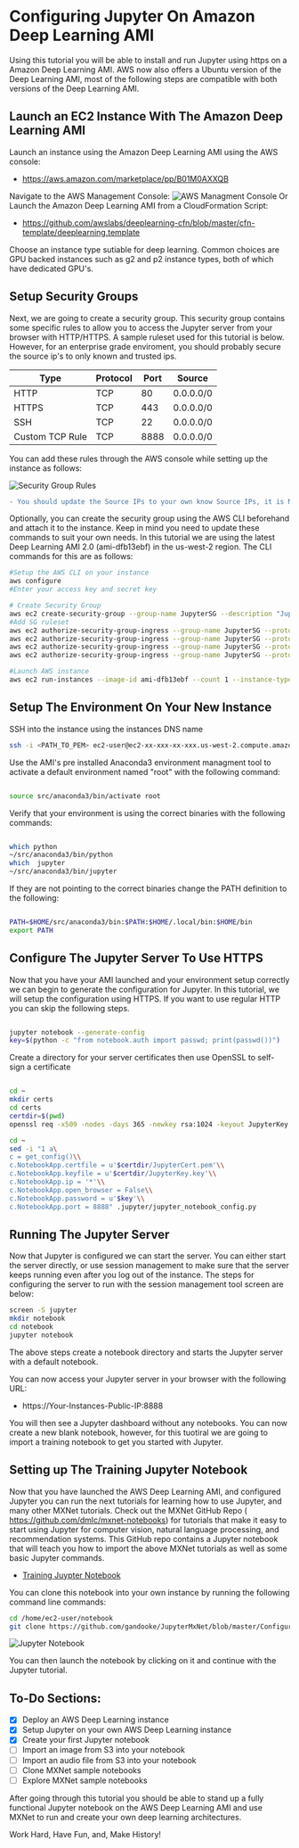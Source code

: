 # Configuring Jupyter On Amazon Deep Learning AMI

Using this tutorial you will be able to install and run Jupyter using https on a Amazon Deep Learning AMI. AWS now also offers a Ubuntu version of the Deep Learning AMI, most of the following steps are compatible with both versions of the Deep Learning AMI.
## Launch an EC2 Instance With The Amazon Deep Learning AMI

Launch an instance using the Amazon Deep Learning AMI using the AWS console:
* https://aws.amazon.com/marketplace/pp/B01M0AXXQB

Navigate to the AWS Management Console:
![AWS Managment Console](https://s3-us-west-2.amazonaws.com/mxnetjupytersetup/Untitled.jpg)
Or Launch the Amazon Deep Learning AMI from a CloudFormation Script:
* https://github.com/awslabs/deeplearning-cfn/blob/master/cfn-template/deeplearning.template

Choose an instance type sutiable for deep learning. Common choices are GPU backed instances such as g2 and p2 instance types, both of which have dedicated GPU's.

## Setup Security Groups
Next, we are going to create a security group. This security group contains some specific rules to allow you to access the Jupyter server from your browser with HTTP/HTTPS. A sample ruleset used for this tutorial is below. However, for an enterprise grade enviroment, you should probably secure the source ip's to only known and trusted ips.

| Type            | Protocol | Port | Source    |
|-----------------|----------|------|-----------|
| HTTP            | TCP      | 80   | 0.0.0.0/0 |
| HTTPS           | TCP      | 443  | 0.0.0.0/0 |
| SSH             | TCP      | 22   | 0.0.0.0/0 |
| Custom TCP Rule | TCP      | 8888 | 0.0.0.0/0 |

You can add these rules through the AWS console while setting up the instance as follows:


![Security Group Rules](https://s3-us-west-2.amazonaws.com/mxnetjupytersetup/SecurityGroup.jpg)

```diff
- You should update the Source IPs to your own know Source IPs, it is NOT best practice to leave your security groups wide open.
```

Optionally, you can create the security group using the AWS CLI beforehand and attach it to the instance. Keep in mind you need to update these commands to suit your own needs. In this tutorial we are using the latest Deep Learning AMI 2.0 (ami-dfb13ebf) in the us-west-2 region. The CLI commands for this are as follows:

```bash
#Setup the AWS CLI on your instance
aws configure
#Enter your access key and secret key 

# Create Security Group
aws ec2 create-security-group --group-name JupyterSG --description "JupyterSG"
#Add SG ruleset
aws ec2 authorize-security-group-ingress --group-name JupyterSG --protocol tcp --port 8888 --cidr 0.0.0.0/0
aws ec2 authorize-security-group-ingress --group-name JupyterSG --protocol tcp --port 22 --cidr 0.0.0.0/0
aws ec2 authorize-security-group-ingress --group-name JupyterSG --protocol tcp --port 443 --cidr 0.0.0.0/0
aws ec2 authorize-security-group-ingress --group-name JupyterSG --protocol tcp --port 80 --cidr 0.0.0.0/0

#Launch AWS instance
aws ec2 run-instances --image-id ami-dfb13ebf --count 1 --instance-type p2.xlarge --key-name <YOUR_KEY_NAME> --security-groups Jupyter
```


## Setup The Environment On Your New Instance

SSH into the instance using the instances DNS name

```bash
ssh -i <PATH_TO_PEM> ec2-user@ec2-xx-xxx-xx-xxx.us-west-2.compute.amazonaws.com
```

Use the AMI's pre installed Anaconda3 environment managment tool to activate a default environment named "root" with the following command:
```bash

source src/anaconda3/bin/activate root
```

Verify that your environment is using the correct binaries with the following commands:
```bash

which python
~/src/anaconda3/bin/python
which  jupyter
~/src/anaconda3/bin/jupyter
```

If they are not pointing to the correct binaries change the PATH definition to the following:
```bash

PATH=$HOME/src/anaconda3/bin:$PATH:$HOME/.local/bin:$HOME/bin
export PATH
```

## Configure The Jupyter Server To Use HTTPS

Now that you have your AMI launched and your environment setup correctly we can begin to generate the configuration for Jupyter. In this tutorial, we will setup the configuration using HTTPS. If you want to use regular HTTP you can skip the following steps.
```bash

jupyter notebook --generate-config
key=$(python -c "from notebook.auth import passwd; print(passwd())")
```

Create a directory for your server certificates then use OpenSSL to self-sign a certificate
```bash

cd ~
mkdir certs
cd certs
certdir=$(pwd)
openssl req -x509 -nodes -days 365 -newkey rsa:1024 -keyout JupyterKey.key -out JupyterCert.pem
```
```bash
cd ~
sed -i "1 a\
c = get_config()\\
c.NotebookApp.certfile = u'$certdir/JupyterCert.pem'\\
c.NotebookApp.keyfile = u'$certdir/JupyterKey.key'\\
c.NotebookApp.ip = '*'\\
c.NotebookApp.open_browser = False\\
c.NotebookApp.password = u'$key'\\
c.NotebookApp.port = 8888" .jupyter/jupyter_notebook_config.py
```

## Running The Jupyter Server

Now that Jupyter is configured we can start the server. You can either start the server directly, or use session management to make sure that the server keeps running even after you log out of the instance. The steps for configuring the server to run with the session management tool screen are below:

```bash
screen -S jupyter
mkdir notebook
cd notebook
jupyter notebook
```

The above steps create a notebook directory and starts the Jupyter server with a default notebook.

You can now access your Jupyter server in your browser with the following URL: 
* https://Your-Instances-Public-IP:8888

You will then see a Jupyter dashboard without any notebooks. You can now create a new blank notebook, however, for this tuotiral we are going to import a training notebook to get you started with Jupyter.

## Setting up The Training Jupyter Notebook

Now that you have launched the AWS Deep Learning AMI, and configured Jupyter you can run the next tutorials for learning how to use Jupyter, and many other MXNet tutorials. Check out the MXNet GitHub Repo ( https://github.com/dmlc/mxnet-notebooks) for tutorials that make it easy to start using Jupyter for computer vision, natural language processing, and recommendation systems. This GitHub repo contains a Jupyter notebook that will teach you how to import the above MXNet tutorials as well as some basic Jupyter commands. 

* [ Training Juypter Notebook](https://github.com/gandooke/JupyterMxNet/blob/master/ConfiguringJupyterOnAmazonDeepLearningAMI%20(2).ipynb)

You can clone this notebook into your own instance by running the following command line commands:
```bash
cd /home/ec2-user/notebook
git clone https://github.com/gandooke/JupyterMxNet/blob/master/ConfiguringJupyterOnAmazonDeepLearningAMI%20(2).ipynb
```
![Jupyter Notebook](https://s3-us-west-2.amazonaws.com/mxnetjupytersetup/JupyterNotebook.jpg)

You can then launch the notebook by clicking on it and continue with the Jupyter tutorial.

## To-Do Sections:
- [x] Deploy an AWS Deep Learning instance 
- [x] Setup Jupyter on your own AWS Deep Learning instance
- [x] Create your first Jupyter notebook
- [ ] Import an image from S3 into your notebook
- [ ] Import an audio file from S3 into your notebook
- [ ] Clone MXNet sample notebooks
- [ ] Explore MXNet sample notebooks

After going through this tutorial you should be able to stand up a fully functional Jupyter notebook on the AWS Deep Learning AMI and use MXNet to run and create your own deep learning architectures.

Work Hard, Have Fun, and, Make History!

